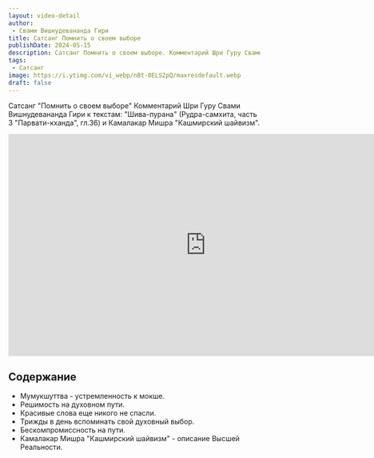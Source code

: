 ```yaml
---
layout: video-detail
author:
 - Свами Вишнудевананда Гири
title: Сатсанг Помнить о своем выборе
publishDate: 2024-05-15
description: Сатсанг Помнить о своем выборе. Комментарий Шри Гуру Свами Вишнудевананда Гири к текстам  "Шива-пурана" (Рудра-самхита, часть 3 "Парвати-кханда", гл.36) и Камалакар Мишра "Кашмирский шайвизм".
tags: 
 - Сатсанг
image: https://i.ytimg.com/vi_webp/nBt-0ELS2pQ/maxresdefault.webp
draft: false
---
```


 Сатсанг "Помнить о своем выборе"
Комментарий Шри Гуру Свами Вишнудевананда Гири к текстам: "Шива-пурана" (Рудра-самхита, часть 3 "Парвати-кханда", гл.36) и Камалакар Мишра "Кашмирский шайвизм".

<iframe width="790" height="444" src="https://www.youtube.com/embed/nBt-0ELS2pQ" frameborder="0" allowfullscreen=""></iframe> 

## Содержание

- Мумукшуттва - устремленность к мокше.
- Решимость на духовном пути.
- Красивые слова еще никого не спасли.
- Трижды в день вспоминать свой духовный выбор.
- Бескомпромиссность на пути.
- Камалакар Мишра "Кашмирский шайвизм" - описание Высшей Реальности.

